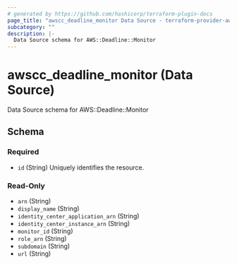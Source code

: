 ```yaml
---
# generated by https://github.com/hashicorp/terraform-plugin-docs
page_title: "awscc_deadline_monitor Data Source - terraform-provider-awscc"
subcategory: ""
description: |-
  Data Source schema for AWS::Deadline::Monitor
---
```


# awscc_deadline_monitor (Data Source)

Data Source schema for AWS::Deadline::Monitor



<!-- schema generated by tfplugindocs -->
## Schema

### Required

- `id` (String) Uniquely identifies the resource.

### Read-Only

- `arn` (String)
- `display_name` (String)
- `identity_center_application_arn` (String)
- `identity_center_instance_arn` (String)
- `monitor_id` (String)
- `role_arn` (String)
- `subdomain` (String)
- `url` (String)
